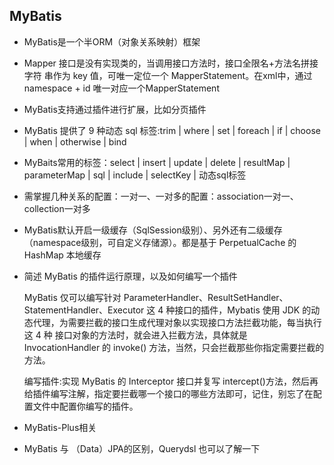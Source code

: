 ## MyBatis

- MyBatis是一个半ORM（对象关系映射）框架

- Mapper 接口是没有实现类的，当调用接口方法时，接口全限名+方法名拼接字符 串作为 key 值，可唯一定位一个 MapperStatement。在xml中，通过namespace + id 唯一对应一个MapperStatement

- MyBatis支持通过插件进行扩展，比如分页插件

- MyBatis 提供了 9 种动态 sql 标签:trim | where | set | foreach | if | choose | when | otherwise | bind

- MyBaits常用的标签：select | insert | update | delete | resultMap | parameterMap | sql | include | selectKey | 动态sql标签

- 需掌握几种关系的配置：一对一、一对多的配置：association一对一、collection一对多

- MyBatis默认开启一级缓存（SqlSession级别）、另外还有二级缓存（namespace级别，可自定义存储源）。都是基于 PerpetualCache 的 HashMap 本地缓存

- 简述 MyBatis 的插件运行原理，以及如何编写一个插件

  MyBatis 仅可以编写针对 ParameterHandler、ResultSetHandler、 StatementHandler、Executor 这 4 种接口的插件，Mybatis 使用 JDK 的动态代理，为需要拦截的接口生成代理对象以实现接口方法拦截功能，每当执行这 4 种 接口对象的方法时，就会进入拦截方法，具体就是 InvocationHandler 的 invoke() 方法，当然，只会拦截那些你指定需要拦截的方法。

  编写插件:实现 MyBatis 的 Interceptor 接口并复写 intercept()方法，然后再给插件编写注解，指定要拦截哪一个接口的哪些方法即可，记住，别忘了在配置文件中配置你编写的插件。

- MyBatis-Plus相关
- MyBatis 与 （Data）JPA的区别，Querydsl 也可以了解一下

